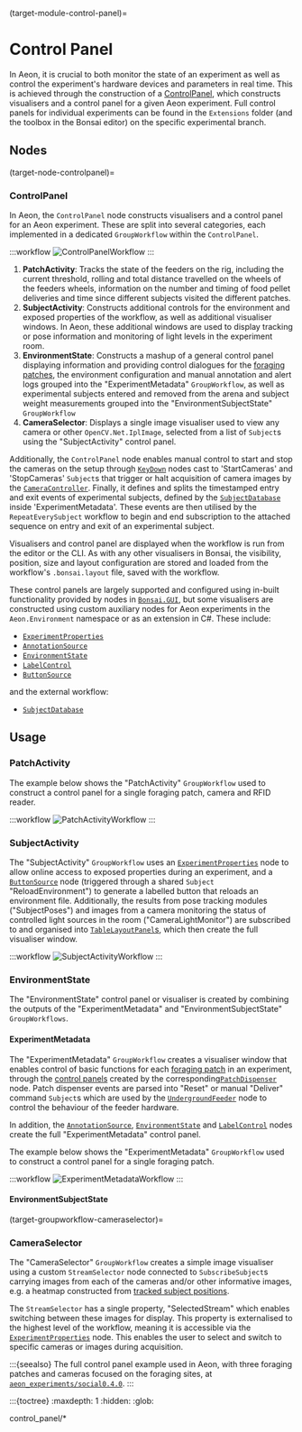 (target-module-control-panel)=
# Control Panel
In Aeon, it is crucial to both monitor the state of an experiment as well as control the experiment's hardware devices and parameters in real time. 
This is achieved through the construction of a [ControlPanel](target-node-controlpanel), which constructs visualisers and a control panel for a given Aeon experiment. Full control panels for individual experiments can be found in the `Extensions` folder (and the toolbox in the Bonsai editor) on the specific experimental branch.

## Nodes
(target-node-controlpanel)=
### ControlPanel 
In Aeon, the `ControlPanel` node constructs visualisers and a control panel for an Aeon experiment.
These are split into several categories, each implemented in a dedicated `GroupWorkflow` within the `ControlPanel`.

:::workflow
![ControlPanelWorkflow](../../workflows/miniAeon/controlPanel.bonsai)
:::

1. **PatchActivity**: Tracks the state of the feeders on the rig, including the current threshold, rolling and total distance travelled on the wheels of the feeders wheels, information on the number and timing of food pellet deliveries and time since different subjects visited the different patches. 
2. **SubjectActivity**: Constructs additional controls for the environment and exposed properties of the workflow, as well as additional visualiser windows. In Aeon, these additional windows are used to display tracking or pose information and monitoring of light levels in the experiment room. 
3. **EnvironmentState**: Constructs a mashup of a general control panel displaying information and providing control dialogues for the [foraging patches](target-module-foraging-patch), the environment configuration and manual annotation and alert logs grouped into the "ExperimentMetadata" `GroupWorkflow`, as well as experimental subjects entered and removed from the arena and subject weight measurements grouped into the "EnvironmentSubjectState" `GroupWorkflow`
4. **CameraSelector**: Displays a single image visualiser used to view any camera or other `OpenCV.Net.IplImage`, selected from a list of `Subject`s using the "SubjectActivity" control panel.

Additionally, the `ControlPanel` node enables manual control to start and stop the cameras on the setup through [`KeyDown`](https://bonsai-rx.org/docs/api/Bonsai.Windows.Input.KeyDown.html) nodes cast to 'StartCameras' and 'StopCameras' `Subject`s that trigger or halt acquisition of camera images by the [`CameraController`](target-module-camera-controller). 
Finally, it defines and splits the timestamped entry and exit events of experimental subjects, defined by the [`SubjectDatabase`](target-node-subjectdatabase) inside 'ExperimentMetadata'.
These events are then utilised by the `RepeatEverySubject` workflow to begin and end subscription to the attached sequence on entry and exit of an experimental subject.

Visualisers and control panel are displayed when the workflow is run from the editor or the CLI. 
As with any other visualisers in Bonsai, the visibility, position, size and layout configuration are stored and loaded from the workflow's `.bonsai.layout` file, saved with the workflow. 

These control panels are largely supported and configured using in-built functionality provided by nodes in [`Bonsai.GUI`](https://bonsai-rx.org/gui/), but some visualisers are constructed using custom auxiliary nodes for Aeon experiments in the `Aeon.Environment` namespace or as an extension in C#. 
These include:

- [`ExperimentProperties`](target-node-experimentproperties)
- [`AnnotationSource`](target-node-annotationsource)
- [`EnvironmentState`](target-node-environmentstate)
- [`LabelControl`](target-node-labelcontrol)
- [`ButtonSource`](target-node-buttonsource)

and the external workflow:
- [`SubjectDatabase`](target-node-subjectdatabase)

## Usage
### PatchActivity
<!-- TODO: Any general description for the workflow? -->
 The example below shows the "PatchActivity" `GroupWorkflow` used to construct a control panel for a single foraging patch, camera and RFID reader. 

:::workflow
![PatchActivityWorkflow](../../../workflows/miniAeon/patchActivity.bonsai)
:::


### SubjectActivity
The "SubjectActivity" `GroupWorkflow` uses an [`ExperimentProperties`](target-node-experimentproperties) node to allow online access to exposed properties during an experiment, and a [`ButtonSource`](target-node-buttonsource) node (triggered through a shared `Subject` "ReloadEnvironment") to generate a labelled button that reloads an environment file. 
Additionally, the results from pose tracking modules ("SubjectPoses") and images from a camera monitoring the status of controlled light sources in the room ("CameraLightMonitor") are subscribed to and organised into [`TableLayoutPanel`s](https://learn.microsoft.com/en-gb/dotnet/api/system.windows.forms.tablelayoutpanel), which then create the full visualiser window.

:::workflow
![SubjectActivityWorkflow](../../../workflows/miniAeon/subjectActivity.bonsai)
:::

### EnvironmentState
The "EnvironmentState" control panel or visualiser is created by combining the outputs of the "ExperimentMetadata" and "EnvironmentSubjectState" `GroupWorkflows`.

#### ExperimentMetadata
The "ExperimentMetadata" `GroupWorkflow` creates a visualiser window that enables control of basic functions for each [foraging patch](target-module-foraging-patch) in an experiment, through the [control panels](target-node-patchdispenser-control-panel) created by the corresponding[`PatchDispenser`](target-node-patchdispenser) node. 
Patch dispenser events are parsed into "Reset" or manual "Deliver" command `Subject`s which are used by the [`UndergroundFeeder`](target-node-undergroundfeeder) node to control the behaviour of the feeder hardware.

In addition, the [`AnnotationSource`](target-node-annotationsource), [`EnvironmentState`](target-node-environmentstate) and [`LabelControl`](target-node-labelcontrol) nodes create the full "ExperimentMetadata" control panel.

The example below shows the "ExperimentMetadata" `GroupWorkflow` used to construct a control panel for a single foraging patch.

:::workflow
![ExperimentMetadataWorkflow](../../../workflows/miniAeon/ExperimentMetadata.bonsai)
:::

#### EnvironmentSubjectState
<!-- TODO / TOUNDERSTAND -->

(target-groupworkflow-cameraselector)=
### CameraSelector
The "CameraSelector" `GroupWorkflow` creates a simple image visualiser using a custom `StreamSelector` node connected to `SubscribeSubject`s carrying images from each of the cameras and/or other informative images, e.g. a heatmap constructed from [tracked subject positions](target-module-subject-tracking). 

The `StreamSelector` has a single property, "SelectedStream" which enables switching between these images for display. 
This property is externalised to the highest level of the workflow, meaning it is accessible via the [`ExperimentProperties`](target-node-experimentproperties) node. 
This enables the user to select and switch to specific cameras or images during acquisition. 

:::{seealso}
The full control panel example used in Aeon, with three foraging patches and cameras focused on the foraging sites, at [`aeon_experiments/social0.4.0`](aeon-experiments-github:blob/social0.4.0/workflows/social/Extensions/ControlPanel.bonsai).
:::

:::{toctree}
:maxdepth: 1
:hidden:
:glob:

control_panel/*